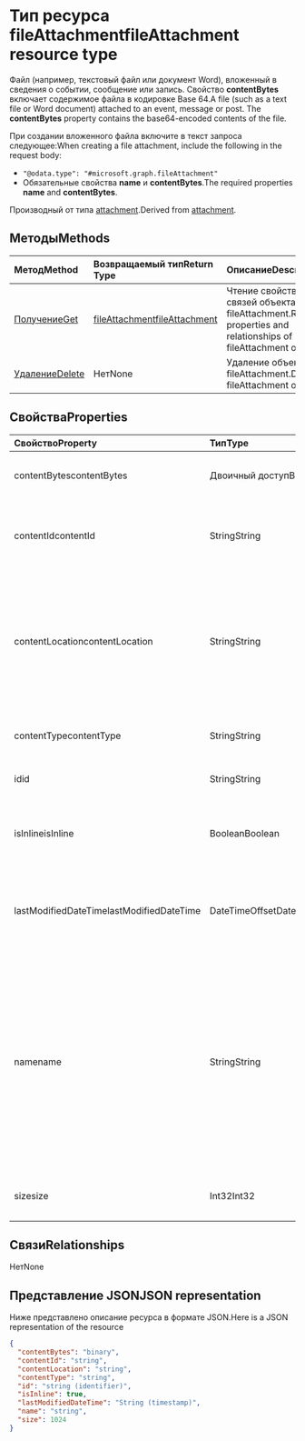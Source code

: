 # <a name="fileattachment-resource-type"></a><span data-ttu-id="06067-101">Тип ресурса fileAttachment</span><span class="sxs-lookup"><span data-stu-id="06067-101">fileAttachment resource type</span></span>

<span data-ttu-id="06067-p101">Файл (например, текстовый файл или документ Word), вложенный в сведения о событии, сообщение или запись. Свойство **contentBytes** включает содержимое файла в кодировке Base 64.</span><span class="sxs-lookup"><span data-stu-id="06067-p101">A file (such as a text file or Word document) attached to an event, message or post. The  **contentBytes** property contains the base64-encoded contents of the file.</span></span>  

<span data-ttu-id="06067-104">При создании вложенного файла включите в текст запроса следующее:</span><span class="sxs-lookup"><span data-stu-id="06067-104">When creating a file attachment, include the following in the request body:</span></span>

* `"@odata.type": "#microsoft.graph.fileAttachment"`
* <span data-ttu-id="06067-105">Обязательные свойства **name** и **contentBytes**.</span><span class="sxs-lookup"><span data-stu-id="06067-105">The required properties **name** and **contentBytes**.</span></span>

<span data-ttu-id="06067-106">Производный от типа [attachment](attachment.md).</span><span class="sxs-lookup"><span data-stu-id="06067-106">Derived from [attachment](attachment.md).</span></span>

## <a name="methods"></a><span data-ttu-id="06067-107">Методы</span><span class="sxs-lookup"><span data-stu-id="06067-107">Methods</span></span>

| <span data-ttu-id="06067-108">Метод</span><span class="sxs-lookup"><span data-stu-id="06067-108">Method</span></span>       | <span data-ttu-id="06067-109">Возвращаемый тип</span><span class="sxs-lookup"><span data-stu-id="06067-109">Return Type</span></span>  |<span data-ttu-id="06067-110">Описание</span><span class="sxs-lookup"><span data-stu-id="06067-110">Description</span></span>|
|:---------------|:--------|:----------|
|[<span data-ttu-id="06067-111">Получение</span><span class="sxs-lookup"><span data-stu-id="06067-111">Get</span></span>](../api/attachment_get.md) | [<span data-ttu-id="06067-112">fileAttachment</span><span class="sxs-lookup"><span data-stu-id="06067-112">fileAttachment</span></span>](fileattachment.md) |<span data-ttu-id="06067-113">Чтение свойств и связей объекта fileAttachment.</span><span class="sxs-lookup"><span data-stu-id="06067-113">Read properties and relationships of fileAttachment object.</span></span>|
|[<span data-ttu-id="06067-114">Удаление</span><span class="sxs-lookup"><span data-stu-id="06067-114">Delete</span></span>](../api/attachment_delete.md) | <span data-ttu-id="06067-115">Нет</span><span class="sxs-lookup"><span data-stu-id="06067-115">None</span></span> |<span data-ttu-id="06067-116">Удаление объекта fileAttachment.</span><span class="sxs-lookup"><span data-stu-id="06067-116">Delete fileAttachment object.</span></span> |

## <a name="properties"></a><span data-ttu-id="06067-117">Свойства</span><span class="sxs-lookup"><span data-stu-id="06067-117">Properties</span></span>
| <span data-ttu-id="06067-118">Свойство</span><span class="sxs-lookup"><span data-stu-id="06067-118">Property</span></span>     | <span data-ttu-id="06067-119">Тип</span><span class="sxs-lookup"><span data-stu-id="06067-119">Type</span></span>   |<span data-ttu-id="06067-120">Описание</span><span class="sxs-lookup"><span data-stu-id="06067-120">Description</span></span>|
|:---------------|:--------|:----------|
|<span data-ttu-id="06067-121">contentBytes</span><span class="sxs-lookup"><span data-stu-id="06067-121">contentBytes</span></span>|<span data-ttu-id="06067-122">Двоичный доступ</span><span class="sxs-lookup"><span data-stu-id="06067-122">Binary</span></span>|<span data-ttu-id="06067-123">Двоичное содержимое файла.</span><span class="sxs-lookup"><span data-stu-id="06067-123">The binary contents of the file.</span></span>|
|<span data-ttu-id="06067-124">contentId</span><span class="sxs-lookup"><span data-stu-id="06067-124">contentId</span></span>|<span data-ttu-id="06067-125">String</span><span class="sxs-lookup"><span data-stu-id="06067-125">String</span></span>|<span data-ttu-id="06067-126">Идентификатор вложения в хранилище Exchange.</span><span class="sxs-lookup"><span data-stu-id="06067-126">The ID of the attachment in the Exchange store.</span></span>|
|<span data-ttu-id="06067-127">contentLocation</span><span class="sxs-lookup"><span data-stu-id="06067-127">contentLocation</span></span>|<span data-ttu-id="06067-128">String</span><span class="sxs-lookup"><span data-stu-id="06067-128">String</span></span>|<span data-ttu-id="06067-129">Универсальный код ресурса (URI), который соответствует расположению содержимого вложения.</span><span class="sxs-lookup"><span data-stu-id="06067-129">The Uniform Resource Identifier (URI) that corresponds to the location of the content of the attachment.</span></span>|
|<span data-ttu-id="06067-130">contentType</span><span class="sxs-lookup"><span data-stu-id="06067-130">contentType</span></span>|<span data-ttu-id="06067-131">String</span><span class="sxs-lookup"><span data-stu-id="06067-131">String</span></span>|<span data-ttu-id="06067-132">Тип контента этого вложения.</span><span class="sxs-lookup"><span data-stu-id="06067-132">The content type of the attachment.</span></span>|
|<span data-ttu-id="06067-133">id</span><span class="sxs-lookup"><span data-stu-id="06067-133">id</span></span>|<span data-ttu-id="06067-134">String</span><span class="sxs-lookup"><span data-stu-id="06067-134">String</span></span>|<span data-ttu-id="06067-135">Идентификатор вложения.</span><span class="sxs-lookup"><span data-stu-id="06067-135">The attachment ID.</span></span>|
|<span data-ttu-id="06067-136">isInline</span><span class="sxs-lookup"><span data-stu-id="06067-136">isInline</span></span>|<span data-ttu-id="06067-137">Boolean</span><span class="sxs-lookup"><span data-stu-id="06067-137">Boolean</span></span>|<span data-ttu-id="06067-138">Задано значение true, если это встроенное вложение.</span><span class="sxs-lookup"><span data-stu-id="06067-138">Set to true if this is an inline attachment.</span></span>|
|<span data-ttu-id="06067-139">lastModifiedDateTime</span><span class="sxs-lookup"><span data-stu-id="06067-139">lastModifiedDateTime</span></span>|<span data-ttu-id="06067-140">DateTimeOffset</span><span class="sxs-lookup"><span data-stu-id="06067-140">DateTimeOffset</span></span>|<span data-ttu-id="06067-141">Дата и время последнего изменения вложения.</span><span class="sxs-lookup"><span data-stu-id="06067-141">The date and time when the attachment was last modified.</span></span>|
|<span data-ttu-id="06067-142">name</span><span class="sxs-lookup"><span data-stu-id="06067-142">name</span></span>|<span data-ttu-id="06067-143">String</span><span class="sxs-lookup"><span data-stu-id="06067-143">String</span></span>|<span data-ttu-id="06067-144">Имя, представляющее текст, который отображается под значком, представляющим внедренное вложение. Оно может не быть фактическим именем файла.</span><span class="sxs-lookup"><span data-stu-id="06067-144">The name representing the text that is displayed below the icon representing the embedded attachment.This does not need to be the actual file name.</span></span>|
|<span data-ttu-id="06067-145">size</span><span class="sxs-lookup"><span data-stu-id="06067-145">size</span></span>|<span data-ttu-id="06067-146">Int32</span><span class="sxs-lookup"><span data-stu-id="06067-146">Int32</span></span>|<span data-ttu-id="06067-147">Размер вложения в байтах.</span><span class="sxs-lookup"><span data-stu-id="06067-147">The size in bytes of the attachment.</span></span>|

## <a name="relationships"></a><span data-ttu-id="06067-148">Связи</span><span class="sxs-lookup"><span data-stu-id="06067-148">Relationships</span></span>
<span data-ttu-id="06067-149">Нет</span><span class="sxs-lookup"><span data-stu-id="06067-149">None</span></span>


## <a name="json-representation"></a><span data-ttu-id="06067-150">Представление JSON</span><span class="sxs-lookup"><span data-stu-id="06067-150">JSON representation</span></span>

<span data-ttu-id="06067-151">Ниже представлено описание ресурса в формате JSON.</span><span class="sxs-lookup"><span data-stu-id="06067-151">Here is a JSON representation of the resource</span></span>

<!-- {
  "blockType": "resource",
  "optionalProperties": [

  ],
  "@odata.type": "microsoft.graph.fileAttachment"
}-->

```json
{
  "contentBytes": "binary",
  "contentId": "string",
  "contentLocation": "string",
  "contentType": "string",
  "id": "string (identifier)",
  "isInline": true,
  "lastModifiedDateTime": "String (timestamp)",
  "name": "string",
  "size": 1024
}

```

<!-- uuid: 8fcb5dbc-d5aa-4681-8e31-b001d5168d79
2015-10-25 14:57:30 UTC -->
<!-- {
  "type": "#page.annotation",
  "description": "fileAttachment resource",
  "keywords": "",
  "section": "documentation",
  "tocPath": ""
}-->
